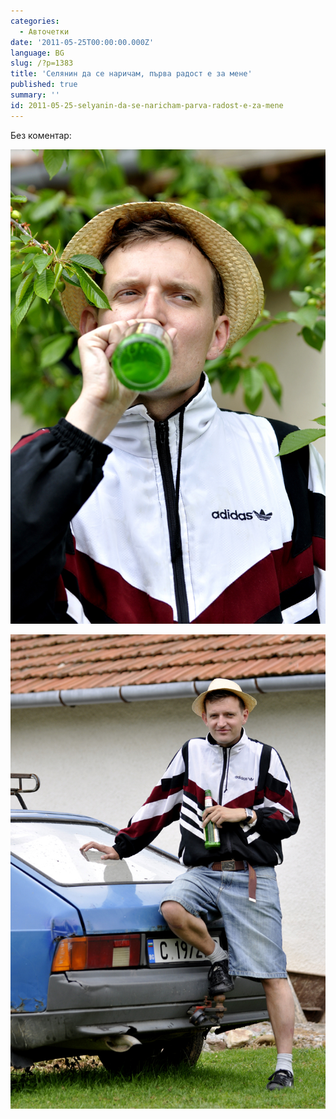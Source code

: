 ```yaml
---
categories:
  - Авточетки
date: '2011-05-25T00:00:00.000Z'
language: BG
slug: /?p=1383
title: 'Селянин да се наричам, първа радост е за мене'
published: true
summary: ''
id: 2011-05-25-selyanin-da-se-naricham-parva-radost-e-za-mene
---
```


Без коментар: 

![](https://raw.githubusercontent.com/kirilchristov/blog_images/main/2011/05/1.jpg)

![](https://raw.githubusercontent.com/kirilchristov/blog_images/main/2011/05/5.jpg)
